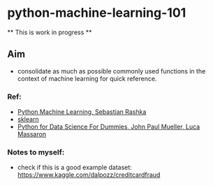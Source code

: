 # python-machine-learning-101

** This is work in progress **

## Aim
- consolidate as much as possible commonly used functions in the context of machine learning for quick reference.

### Ref:
- [Python Machine Learning, Sebastian Rashka](https://www.packtpub.com/big-data-and-business-intelligence/python-machine-learning)
- [sklearn](scikit-learn.org)
- [Python for Data Science For Dummies, John Paul Mueller, Luca Massaron](http://eu.wiley.com/WileyCDA/WileyTitle/productCd-1118844181.html)

### Notes to myself: 
- check if this is a good example dataset: https://www.kaggle.com/dalpozz/creditcardfraud
